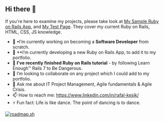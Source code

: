 ## Hi there 👋

If you're here to examine my projects, please take look at [My Sample Ruby on Rails App](https://sample-app-yyq0.onrender.com), and [My Test Page](https://rafalkesik.github.io). They cover my current Ruby on Rails, HTML, CSS, JS knowledge.

- 🔭 •I’m currently working on becoming a **Software Developer** from scratch.
- 🌱 **I’m currently developing a new Ruby on Rails App, to add it to my portfolio.
- 🌱 **I've recently finished Ruby on Rails tutorial** - by following Learn Enough™ Rails 7 to Be Dangerous.
- 👯 I’m looking to collaborate on any project which I could add to my portfolio.
- 💬 Ask me about IT Project Management, Agile fundamentals & Agile Crisis.
- 📫 How to reach me: https://www.linkedin.com/in/rafal-kesik/
- ⚡ Fun fact: Life is like dance. The point of dancing is to dance.

[![roadmap.sh](https://roadmap.sh/card/tall/664f8b9ed6b907c7f78317f2?variant=dark&roadmaps=frontend%2Cbackend%2Cfull-stack)](https://roadmap.sh)
